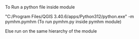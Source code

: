 To Run a python file inside module

"C:/Program Files/QGIS 3.40.6/apps/Python312/python.exe" -m pymhm.pymhm  (To run pymhm.py inside pymhm module)

Else run on the same hierarchy of the module